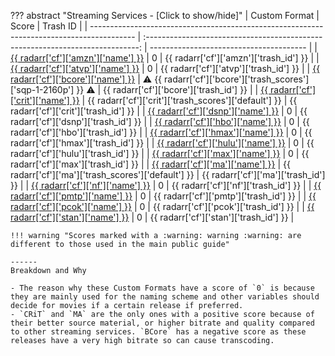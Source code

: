 ??? abstract "Streaming Services - [Click to show/hide]"
    | Custom Format                                                                             |                                     Score                                      | Trash ID                                |
    | ----------------------------------------------------------------------------------------- | :----------------------------------------------------------------------------: | --------------------------------------- |
    | [{{ radarr['cf']['amzn']['name'] }}](/Radarr/Radarr-collection-of-custom-formats/#amzn)   |                                       0                                        | {{ radarr['cf']['amzn']['trash_id'] }}  |
    | [{{ radarr['cf']['atvp']['name'] }}](/Radarr/Radarr-collection-of-custom-formats/#atvp)   |                                       0                                        | {{ radarr['cf']['atvp']['trash_id'] }}  |
    | [{{ radarr['cf']['bcore']['name'] }}](/Radarr/Radarr-collection-of-custom-formats/#bcore) | :warning: {{ radarr['cf']['bcore']['trash_scores']['sqp-1-2160p'] }} :warning: | {{ radarr['cf']['bcore']['trash_id'] }} |
    | [{{ radarr['cf']['crit']['name'] }}](/Radarr/Radarr-collection-of-custom-formats/#crit)   |             {{ radarr['cf']['crit']['trash_scores']['default'] }}              | {{ radarr['cf']['crit']['trash_id'] }}  |
    | [{{ radarr['cf']['dsnp']['name'] }}](/Radarr/Radarr-collection-of-custom-formats/#dsnp)   |                                       0                                        | {{ radarr['cf']['dsnp']['trash_id'] }}  |
    | [{{ radarr['cf']['hbo']['name'] }}](/Radarr/Radarr-collection-of-custom-formats/#hbo)     |                                       0                                        | {{ radarr['cf']['hbo']['trash_id'] }}   |
    | [{{ radarr['cf']['hmax']['name'] }}](/Radarr/Radarr-collection-of-custom-formats/#hmax)   |                                       0                                        | {{ radarr['cf']['hmax']['trash_id'] }}  |
    | [{{ radarr['cf']['hulu']['name'] }}](/Radarr/Radarr-collection-of-custom-formats/#hulu)   |                                       0                                        | {{ radarr['cf']['hulu']['trash_id'] }}  |
    | [{{ radarr['cf']['max']['name'] }}](/Radarr/Radarr-collection-of-custom-formats/#max)     |                                       0                                        | {{ radarr['cf']['max']['trash_id'] }}   |
    | [{{ radarr['cf']['ma']['name'] }}](/Radarr/Radarr-collection-of-custom-formats/#ma)       |              {{ radarr['cf']['ma']['trash_scores']['default'] }}               | {{ radarr['cf']['ma']['trash_id'] }}    |
    | [{{ radarr['cf']['nf']['name'] }}](/Radarr/Radarr-collection-of-custom-formats/#nf)       |                                       0                                        | {{ radarr['cf']['nf']['trash_id'] }}    |
    | [{{ radarr['cf']['pmtp']['name'] }}](/Radarr/Radarr-collection-of-custom-formats/#pmtp)   |                                       0                                        | {{ radarr['cf']['pmtp']['trash_id'] }}  |
    | [{{ radarr['cf']['pcok']['name'] }}](/Radarr/Radarr-collection-of-custom-formats/#pcok)   |                                       0                                        | {{ radarr['cf']['pcok']['trash_id'] }}  |
    | [{{ radarr['cf']['stan']['name'] }}](/Radarr/Radarr-collection-of-custom-formats/#stan)   |                                       0                                        | {{ radarr['cf']['stan']['trash_id'] }}  |

    !!! warning "Scores marked with a :warning: warning :warning: are different to those used in the main public guide"

    ------
    Breakdown and Why

    - The reason why these Custom Formats have a score of `0` is because they are mainly used for the naming scheme and other variables should decide for movies if a certain release if preferred.
    - `CRiT` and `MA` are the only ones with a positive score because of their better source material, or higher bitrate and quality compared to other streaming services. `BCore` has a negative score as these releases have a very high bitrate so can cause transcoding.
